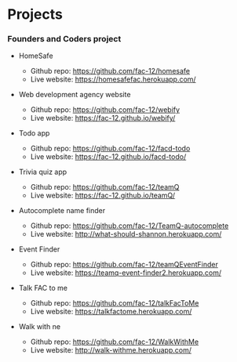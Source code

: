 # Projects

### Founders and Coders project

* HomeSafe
  * Github repo: https://github.com/fac-12/homesafe
  * Live website: https://homesafefac.herokuapp.com/
  
* Web development agency website
  * Github repo: https://github.com/fac-12/webify
  * Live website: https://fac-12.github.io/webify/
  
* Todo app
  * Github repo: https://github.com/fac-12/facd-todo
  * Live website: https://fac-12.github.io/facd-todo/
  
 * Trivia quiz app
   * Github repo: https://github.com/fac-12/teamQ
   * Live website: https://fac-12.github.io/teamQ/
   
* Autocomplete name finder
  * Github repo: https://github.com/fac-12/TeamQ-autocomplete
  * Live website: http://what-should-shannon.herokuapp.com/
  
* Event Finder
  * Github repo: https://github.com/fac-12/teamQEventFinder
  * Live website:  https://teamq-event-finder2.herokuapp.com/
  
* Talk FAC to me
  * Github repo: https://github.com/fac-12/talkFacToMe
  * Live website: https://talkfactome.herokuapp.com/
  
* Walk with ne
  * Github repo: https://github.com/fac-12/WalkWithMe
  * Live website: http://walk-withme.herokuapp.com/
